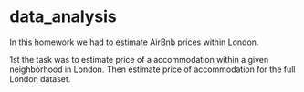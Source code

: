 # data_analysis
In this homework we had to estimate AirBnb prices within London.

1st the task was to estimate price of a accommodation within a given neighborhood in London.
Then estimate price of accommodation for the full London dataset.
